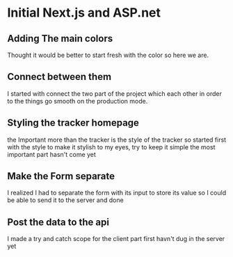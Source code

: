 # Initial Next.js and ASP.net

## Adding The main colors

Thought it would be better to start fresh with the color so here we are.

## Connect between them

I started with connect the two part of the project which each other in order to the things go smooth on the production mode.

## Styling the tracker homepage

the Important more than the tracker is the style of the tracker so started first with the style to make it stylish to my eyes, try to keep it simple the most important part hasn't come yet

## Make the Form separate

I realized I had to separate the form with its input to store its value so I could be able to send it to the server and done 

## Post the data to the api

I made a try and catch scope for the client part first havn't dug in the server yet